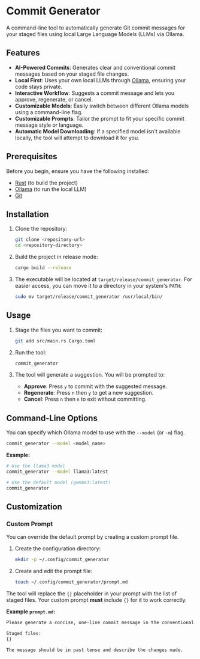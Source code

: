 # Commit Generator

A command-line tool to automatically generate Git commit messages for your staged files using local Large Language Models (LLMs) via Ollama.

## Features

-   **AI-Powered Commits**: Generates clear and conventional commit messages based on your staged file changes.
-   **Local First**: Uses your own local LLMs through [Ollama](https://ollama.com), ensuring your code stays private.
-   **Interactive Workflow**: Suggests a commit message and lets you approve, regenerate, or cancel.
-   **Customizable Models**: Easily switch between different Ollama models using a command-line flag.
-   **Customizable Prompts**: Tailor the prompt to fit your specific commit message style or language.
-   **Automatic Model Downloading**: If a specified model isn't available locally, the tool will attempt to download it for you.

## Prerequisites

Before you begin, ensure you have the following installed:

-   [Rust](https://www.rust-lang.org/tools/install) (to build the project)
-   [Ollama](https://ollama.com) (to run the local LLM)
-   [Git](https://git-scm.com/)

## Installation

1.  Clone the repository:
    ```bash
    git clone <repository-url>
    cd <repository-directory>
    ```

2.  Build the project in release mode:
    ```bash
    cargo build --release
    ```

3.  The executable will be located at `target/release/commit_generator`. For easier access, you can move it to a directory in your system's `PATH`:
    ```bash
    sudo mv target/release/commit_generator /usr/local/bin/
    ```

## Usage

1.  Stage the files you want to commit:
    ```bash
    git add src/main.rs Cargo.toml
    ```

2.  Run the tool:
    ```bash
    commit_generator
    ```

3.  The tool will generate a suggestion. You will be prompted to:
    -   **Approve**: Press `y` to commit with the suggested message.
    -   **Regenerate**: Press `n` then `y` to get a new suggestion.
    -   **Cancel**: Press `n` then `n` to exit without committing.

## Command-Line Options

You can specify which Ollama model to use with the `--model` (or `-m`) flag.

```bash
commit_generator --model <model_name>
```

**Example:**

```bash
# Use the llama3 model
commit_generator --model llama3:latest

# Use the default model (gemma3:latest)
commit_generator
```

## Customization

### Custom Prompt

You can override the default prompt by creating a custom prompt file.

1.  Create the configuration directory:
    ```bash
    mkdir -p ~/.config/commit_generator
    ```

2.  Create and edit the prompt file:
    ```bash
    touch ~/.config/commit_generator/prompt.md
    ```

The tool will replace the `{}` placeholder in your prompt with the list of staged files. Your custom prompt **must** include `{}` for it to work correctly.

**Example `prompt.md`:**

```markdown
Please generate a concise, one-line commit message in the conventional commit format for the following staged files.

Staged files:
{}

The message should be in past tense and describe the changes made.
```
